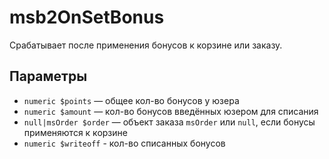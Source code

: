 # msb2OnSetBonus

Срабатывает после применения бонусов к корзине или заказу.

## Параметры

- `numeric $points` — общее кол-во бонусов у юзера
- `numeric $amount` — кол-во бонусов введённых юзером для списания
- `null|msOrder $order` — объект заказа `msOrder` или `null`, если бонусы применяются к корзине
- `numeric $writeoff` - кол-во списанных бонусов
